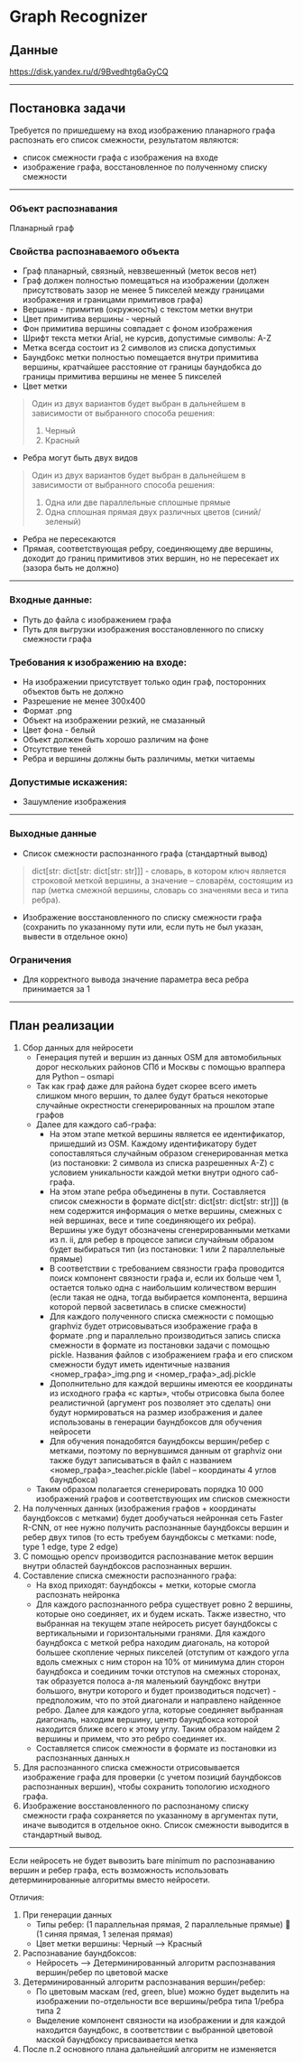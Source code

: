 # Graph Recognizer

## Данные
https://disk.yandex.ru/d/9Bvedhtg6aGyCQ
 
___

## Постановка задачи

Требуется по пришедшему на вход изображению планарного графа распознать его список смежности, результатом являются:
- список смежности графа с изображения на входе
- изображение графа, восстановленное по полученному списку смежности

___

### Объект распознавания
Планарный граф

### Свойства распознаваемого объекта
- Граф планарный, связный, невзвешенный (меток весов нет)
- Граф должен полностью помещаться на изображении (должен присутствовать зазор не менее 5 пикселей между границами изображения и границами примитивов графа)
- Вершина - примитив (окружность) с текстом метки внутри
- Цвет примитива вершины - черный
- Фон примитива вершины совпадает с фоном изображения
- Шрифт текста метки Arial, не курсив, допустимые символы: A-Z
- Метка всегда состоит из 2 символов из списка допустимых
- Баундбокс метки полностью помещается внутри примитива вершины, кратчайшее расстояние от границы баундобкса до границы примитива вершины не менее 5 пикселей
- Цвет метки
> Один из двух вариантов будет выбран в дальнейшем в зависимости от выбранного способа решения:
> 1. Черный
> 2. Красный
- Ребра могут быть двух видов
> Один из двух вариантов будет выбран в дальнейшем в зависимости от выбранного способа решения:
> 1. Одна или две параллельные сплошные прямые
> 2. Одна сплошная прямая двух различных цветов (синий/зеленый)
- Ребра не пересекаются
- Прямая, соответствующая ребру, соединяющему две вершины, доходит до границ примитивов этих вершин, но не пересекает их (зазора быть не должно)

______


### Входные данные:
- Путь до файла с изображением графа
- Путь для выгрузки изображения восстановленного по списку смежности графа

### Требования к изображению на входе:
- На изображении присутствует только один граф, посторонних объектов быть не должно
- Разрешение не менее 300x400
- Формат .png
- Объект на изображении резкий, не смазанный
- Цвет фона - белый
- Объект должен быть хорошо различим на фоне
- Отсутствие теней
- Ребра и вершины должны быть различимы, метки читаемы

### Допустимые искажения:
- Зашумление изображения

___

### Выходные данные
- Список смежности распознанного графа (стандартный вывод)
> dict[str: dict[str: dict[str: str]]] - словарь, в котором ключ является строковой меткой вершины, а значение – словарём, состоящим из пар (метка смежной вершины, словарь со значенями веса и типа ребра).
- Изображение восстановленного по списку смежности графа (сохранить по указанному пути или, если путь не был указан, вывести в отдельное окно)

### Ограничения
- Для корректного вывода значение параметра веса ребра принимается за 1

  
  
  
___
## План реализации
1. Сбор данных для нейросети
   - Генерация путей и вершин из данных OSM для автомобильных дорог нескольких районов СПб и Москвы с помощью враппера для Python – osmapi
   - Так как граф даже для района будет скорее всего иметь слишком много вершин, то далее будут браться некоторые случайные окрестности сгенерированных на прошлом этапе графов
   - Далее для каждого саб-графа:
     - На этом этапе меткой вершины является ее идентификатор, пришедший из OSM. Каждому идентификатору будет сопоставляться случайным образом сгенерированная метка (из постановки: 2 символа из списка разрешенных A-Z) с условием уникальности каждой метки внутри одного саб-графа. 
     - На этом этапе ребра объединены в пути. Составляется список смежности в формате dict[str: dict[str: dict[str: str]]] (в нем содержится информация о метке вершины, смежных с ней вершинах, весе и типе соединяющего их ребра). Вершины уже будут обозначены сгенерированными метками из п. ii, для ребер в процессе записи случайным образом будет выбираться тип (из постановки: 1 или 2 параллельные прямые)
     - В соответствии с требованием связности графа проводится поиск компонент связности графа и, если их больше чем 1, остается только одна с наибольшим количеством вершин (если такая не одна, тогда выбирается компонента, вершина которой первой засветилась в списке смежности)
     - Для каждого полученного списка смежности с помощью graphviz будет отрисовываться изображение графа в формате .png и параллельно производиться запись списка смежности в формате из постановки задачи с помощью pickle. Названия файлов с изображением графа и его списком смежности будут иметь идентичные названия <номер_графа>_img.png и <номер_графа>_adj.pickle 
     - Дополнительно для каждой вершины имеются ее координаты из исходного графа «с карты», чтобы отрисовка была более реалистичной (аргумент pos позволяет это сделать) они будут нормироваться на размер изображения и далее использованы в генерации баундбоксов для обучения нейросети
     - Для обучения понадобятся баундбоксы вершин/ребер с метками, поэтому по вернувшимся данным от graphviz они также будут записываться в файл с названием <номер_графа>_teacher.pickle (label – координаты 4 углов баундбокса)
   - Таким образом полагается сгенерировать порядка 10 000 изображений графов и соответствующих им списков смежности
2.	На полученных данных (изображения графов + координаты баундбоксов с метками) будет дообучаться нейронная сеть Faster R-CNN, от нее нужно получить распознанные баундбоксы вершин и ребер двух типов (то есть требуем баундбоксы с метками: node, type 1 edge, type 2 edge)
3.	С помощью opencv производится распознавание меток вершин внутри областей баундбоксов распознанных вершин.
4.	Составление списка смежности распознанного графа:
    - На вход приходят: баундбоксы + метки, которые смогла распознать нейронка
    - Для каждого распознанного ребра существует ровно 2 вершины, которые оно соединяет, их и будем искать. Также известно, что выбранная на текущем этапе нейросеть рисует баундбоксы с вертикальными и горизонтальными гранями. Для каждого баундбокса с меткой ребра находим диагональ, на которой большее скопление черных пикселей (отступим от каждого угла вдоль смежных с ним сторон на 10% от минимума длин сторон баундбокса и соединим точки отступов на смежных сторонах, так образуется полоса а-ля маленький баундбокс внутри большого, внутри которого и будет производиться подсчет) - предположим, что по этой диагонали и направлено найденное ребро. Далее для каждого угла, которые соединяет выбранная диагональ, находим вершину, центр баундбокса которой находится ближе всего к этому углу. Таким образом найдем 2 вершины и примем, что это ребро соединяет их.
    - Составляется список смежности в формате из постановки из распознанных данных.н
5.	Для распознанного списка смежности отрисовывается изображение графа для проверки (с учетом позиций баундбоксов распознанных вершин), чтобы сохранить топологию исходного графа. 
6.	Изображение восстановленного по распознаному списку смежности графа сохраняется по указанному в аргументах пути, иначе выводится в отдельное окно. Список смежности выводится в стандартный вывод.
______________________________________________________________________________
Если нейросеть не будет вывозить bare minimum по распознаванию вершин и ребер графа, есть возможность использовать детерминированные алгоритмы вместо нейросети.  
  
Отличия:
1.	При генерации данных 
    - Типы ребер: (1 параллельная прямая, 2 параллельные прямые)  (1 синяя прямая, 1 зеленая прямая)
    - Цвет метки вершины: Черный --> Красный
2.	Распознавание баундбоксов:
    - Нейросеть --> Детерминированный алгоритм распознавания вершин/ребер по цветовой маске
3.	Детерминированный алгоритм распознавания вершин/ребер:
    - По цветовым маскам (red, green, blue) можно будет выделить на изображении по-отдельности все вершины/ребра типа 1/ребра типа 2
    - Выделение компонент связности на изображении и для каждой находится баундбокс, в соответствии с выбранной цветовой маской баундбоксу присваивается метка
4.	После п.2 основного плана дальнейший алгоритм не изменяется


